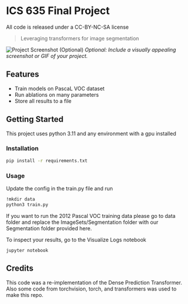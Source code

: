 # ICS 635 Final Project

All code is released under a CC-BY-NC-SA license

> Leveraging transformers for image segmentation

![Project Screenshot (Optional)](./assets/screenshot.png)
_Optional: Include a visually appealing screenshot or GIF of your project._

## Features

- Train models on PascaL VOC dataset
- Run ablations on many parameters
- Store all results to a file

## Getting Started

This project uses python 3.11 and any environment with a gpu installed


### Installation

```bash
pip install -r requirements.txt
```

### Usage

Update the config in the train.py file and run 

```bash
!mkdir data
python3 train.py
```

If you want to run the 2012 Pascal VOC training data please go to data folder and replace the ImageSets/Segmentation folder with our Segmentation folder provided here. 

To inspect your results, go to the Visualize Logs notebook
```
jupyter notebook
```

## Credits

This code was a re-implementation of the Dense Prediction Transformer. Also some code from torchvision, torch, and transformers was used to make this repo.  